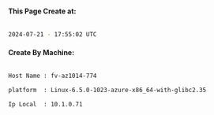 
   
#### This Page Create at:

```bash

2024-07-21 - 17:55:02 UTC

```

#### Create By Machine:

```bash

Host Name : fv-az1014-774

platform  : Linux-6.5.0-1023-azure-x86_64-with-glibc2.35

Ip Local  : 10.1.0.71

```

